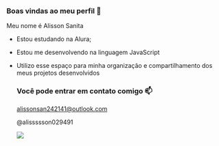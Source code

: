 ### Boas vindas ao meu perfil 📖

Meu nome é Alisson Sanita

- Estou estudando na Alura;
- Estou me desenvolvendo na linguagem JavaScript
- Utilizo esse espaço para minha organização e compartilhamento dos meus projetos desenvolvidos

  ### Você pode entrar em contato comigo 📫

  alissonsan242141@outlook.com
  
  @alissssson029491

  ![](https://media.tenor.com/af61P8odKTIAAAAM/face-emoji.gif)
  
